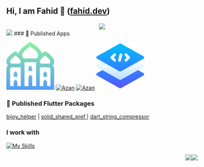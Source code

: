 ## Hi, I am Fahid 👋 ([fahid.dev](https://fahid.dev))

<div  align="center" >
<img align="center" src="https://github-readme-stats.anuraghazra1.vercel.app/api?username=fahidsarker&show_icons=true&count_private=true&theme=react"/>

</div>
<img  src="https://komarev.com/ghpvc/?username=fahidsarker&style=for-the-badge&base=956"/>
### 📱 Published Apps
<p>
<a href="https://play.google.com/store/apps/details?id=com.muhammadfahid.minimaladhan"><img alt="Azan" src="https://github.com/MuhammadFahidSarker/minimal_adhan/raw/master/logos/logo.png" height="126px"></a>
  <a href="https://play.google.com/store/apps/details?id=com.muhammadfahid.sqliter"><img alt="Azan" src="https://play-lh.googleusercontent.com/V6ie-a61SB2eY3NXfkJht09Q9UFYzWgXLmtgZ9qtfgm21DV7Unm9CufHJHxlLklN2Fw=w240-h480-rw" height="126px"></a>
  <a href="https://play.google.com/store/apps/details?id=com.muhammadfahid.taleajoke"><img alt="Azan" src="https://play-lh.googleusercontent.com/maUytm9r0GlfrPVly-03jc1FzlZ5An1OZcRs_ueKzWUsXvRPQ93rsuT_1ArLMw3hWw=w240-h480-rw" height="126px"></a>
    <a href="https://code.fahid.dev"><img alt="Photon" src="https://github.com/fahidsarker/photon/blob/main/public/logo/code-logo.png" height="126px"></a>
</p>

### 🦉 Published Flutter Packages
<p>
<a href="https://pub.dev/packages/bijoy_helper">bijoy_helper</a>
  |
<a href="https://pub.dev/packages/solid_shared_pref">solid_shared_pref </a>
    |
<a href="https://pub.dev/packages/dart_string_compressor">dart_string_compressor </a>
</p>


### I work with
[![My Skills](https://skillicons.dev/icons?i=html,css,js,ts,nextjs,react,figma,git,jest,nodejs,postgres,postman,py,tailwind,vscode,visualstudio,vercel,vite,supabase,styledcomponents,sass,regex,prisma,powershell,planetscale,mysql,md,firebase,express,emotion,electron,cloudflare,flutter,dart)](https://fahid.dev)
<div  align="right" desplay="flex">
  <img align="left-bottom" src="https://github-readme-stats.vercel.app/api/top-langs/?username=fahidsarker&theme=react&layout=compact&hide_border=true&langs_count=8&hide=html,css" />
<img style="float: right;" src="https://media.giphy.com/media/qgQUggAC3Pfv687qPC/giphy.gif">
</div>
